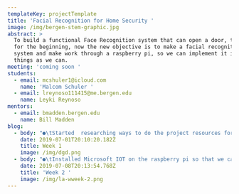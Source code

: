 ```yaml
---
templateKey: projectTemplate
title: 'Facial Recognition for Home Security '
image: /img/bergen-stem-graphic.jpg
abstract: >
  To build a functional Face Recognition system that can open a door, that was
  for the beginning, now the new objective is to make a facial recognition
  system and make work through a raspberry pi, so we can implement it in as many
  things as we can.
meeting: 'coming soon '
students:
  - email: mcshuler1@icloud.com
    name: 'Malcom Schuler '
  - email: lreynoso111415@me.bergen.edu
    name: Leyki Reynoso
mentors:
  - email: bmadden.bergen.edu
    name: Bill Madden
blog:
  - body: "●\tStarted  researching ways to do the project resources for the project.\r\n\n●\tOur overall plan is to connect the camera and Microsoft azure which is a cloud API service with cognitive services capabilities that allow us to work with face detection, voice detection, etc. using this we confirm the face and tell the raspberry to open an electrical door lock if it is a valid person."
    date: 2019-07-01T20:10:20.182Z
    title: Week 1
    image: /img/dgd.png
  - body: "●\tInstalled Microsoft IOT on the raspberry pi so that we can connect to a remote computer to the raspberry pi so that it does the process, and then tells the raspberry what to do.\n\n●\tStarted looking for other methods for the use of facial recognition just in case that Microsoft azure does not work as well as we planned. In the process found out about Opencv an open source API used for image recognition, it can be used in may softwares andis free in contrast to Azure but because it not cloud based, we will need a way of processing the information in a decento computer and sent the results to the raspberry pi."
    date: 2019-07-08T20:13:54.768Z
    title: 'Week 2 '
    image: /img/la-wweek-2.png
---
```


